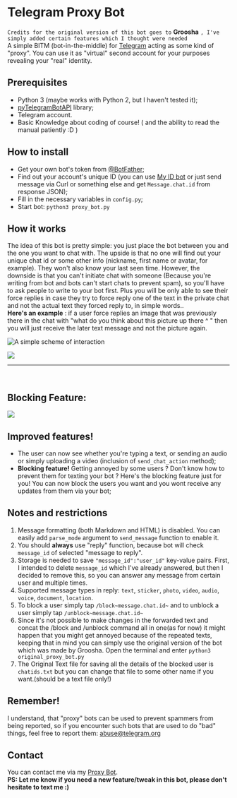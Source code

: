 # Telegram Proxy Bot 
`Credits for the original version of this bot goes to` **Groosha** `, I've simply added certain features which I thought were needed` <br>
A simple BITM (bot-in-the-middle) for [Telegram](https://telegram.org/) acting as some kind of "proxy". You can use it as "virtual" second account for your purposes revealing your "real" identity.  

## Prerequisites
* Python 3 (maybe works with Python 2, but I haven't tested it);
* [pyTelegramBotAPI](https://github.com/eternnoir/pyTelegramBotAPI/) library;
* Telegram account.
* Basic Knowledge about coding of course! ( and the ability to read the manual patiently :D )

## How to install
* Get your own bot's token from [@BotFather](https://telegram.me/botfather);
* Find out your account's unique ID (you can use [My ID bot](https://telegram.me/my_id_bot) or just send message via Curl or something else and get `Message.chat.id` from response JSON);
* Fill in the necessary variables in `config.py`;
* Start bot: `python3 proxy_bot.py`


## How it works

The idea of this bot is pretty simple: you just place the bot between you and the one you want to chat with. The upside is that no one will find out your unique chat id or some other info (nickname, first name or avatar, for example). They won't also know your last seen time. However, the downside is that you can't initiate chat with someone (Because you're writing from bot and bots can't start chats to prevent spam), so you'll have to ask people to write to your bot first. Plus you will be only able to see their force replies in case they try to force reply one of the text in the private chat and not the actual text they forced reply to, in simple words..<br>  **Here's an example** : if a user force replies an image that was previously there in the chat with "what do you think about this picture up there ^ " then you will just receive the later text message and not the picture again.

![A simple scheme of interaction](https://habrastorage.org/files/4a2/d19/753/4a2d19753eb34073bfda0b872bf228b3.png)

![](http://i.imgur.com/hBCedtS.png)
<hr>
<br>

## Blocking Feature:
![](http://i.imgur.com/vW6d7fm.png)

## Improved features! 
* The user can now see whether you're typing a text, or sending an audio or simply uploading a video (inclusion of `send_chat_action` method);
* **Blocking feature!** Getting annoyed by some users ? Don't know how to prevent them for texting your bot ? Here's the blocking feature just for you! You can now block the users you want and you wont receive any updates from them via your bot;



## Notes and restrictions

1. Message formatting (both Markdown and HTML) is disabled. You can easily add `parse_mode` argument to `send_message` function to enable it.
2. You should **always** use "reply" function, because bot will check `message_id` of selected "message to reply".
3. Storage is needed to save `"message_id":"user_id"` key-value pairs. First, I intended to delete `message_id` which I've already answered, but then I decided to remove this, so you can answer any message from certain user and multiple times.
4. Supported message types in reply: `text`, `sticker`, `photo`, `video`, `audio`, `voice`, `document`, `location`.
5. To block a user simply tap `/block~message.chat.id~` and to unblock a user simply tap `/unblock~message.chat.id~`
6. Since it's not possible to make changes in the forwarded text and concat the /block and /unblock command all in one(as for now) it might happen that you might get annoyed because of the repeated texts, keeping that in mind you can simply use the original version of the bot which was made by Groosha. Open the terminal and enter `python3 original_proxy_bot.py`
7. The Original Text file for saving all the details of the blocked user is `chatids.txt` but you can change that file to some other name if you want.(should be a text file only!)

## Remember!
I understand, that "proxy" bots can be used to prevent spammers from being reported, so if you encounter such bots that are used to do "bad" things, feel free to report them: [abuse@telegram.org](mailto:abuse@telegram.org)


## Contact
You can contact me via my [Proxy Bot](https://telegram.me/mrgigabytebot).<br>
**PS: Let me know if you need a new feature/tweak in this bot, please don't hesitate to text me :)**
